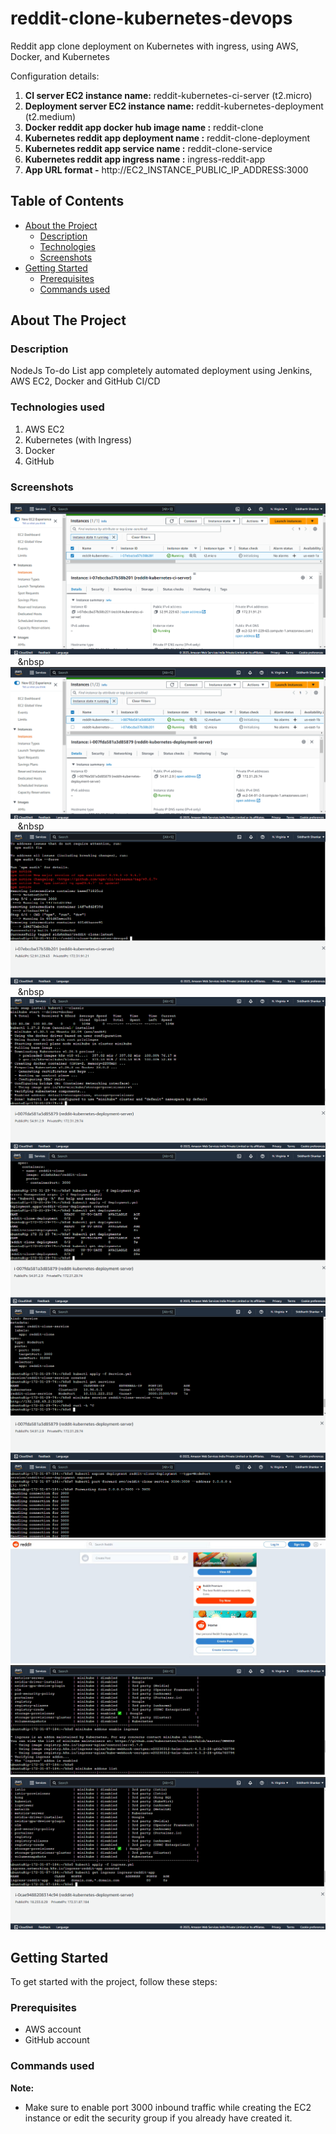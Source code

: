 # reddit-clone-kubernetes-devops
Reddit app clone deployment on Kubernetes with ingress, using AWS, Docker, and Kubernetes

Configuration details: 
1. **CI server EC2 instance name:** reddit-kubernetes-ci-server (t2.micro)
2. **Deployment server EC2 instance name:**  reddit-kubernetes-deployment (t2.medium)
3. **Docker reddit app docker hub image name :** reddit-clone
4. **Kubernetes reddit app deployment name :** reddit-clone-deployment
5. **Kubernetes reddit app service name :** reddit-clone-service
6. **Kubernetes reddit app ingress name :** ingress-reddit-app
7. **App URL format -** http://EC2_INSTANCE_PUBLIC_IP_ADDRESS:3000


<!-- TABLE OF CONTENTS -->
## Table of Contents

* [About the Project](#about-the-project)
  * [Description](#description)
  * [Technologies](#technologies-used)
  * [Screenshots](#screenshots)
* [Getting Started](#getting-started)
  * [Prerequisites](#prerequisites)
  * [Commands used](#commands-used)


<!-- ABOUT THE PROJECT -->
## About The Project

### Description
NodeJs To-do List app completely automated deployment using Jenkins, AWS EC2, Docker and GitHub CI/CD

### Technologies used
1. AWS EC2
2. Kubernetes (with Ingress)
3. Docker
4. GitHub


### Screenshots

![screenshot-1](pics/p1.png)
&nbsp;&nbsp;&nbsp;&nbsp
![screenshot-2](pics/p2.png)
&nbsp;&nbsp;&nbsp;&nbsp
![screenshot-3](pics/p3.png)
&nbsp;&nbsp;&nbsp;&nbsp
![screenshot-4](pics/p4.png)
![screenshot-5](pics/p5.png)
![screenshot-6](pics/p6_service.png)
![screenshot-7](pics/p7_expose_port.png)
![screenshot-8](pics/final_redit.jpg)
![screenshot-9](pics/p8_ingress_start.png)
![screenshot-10](pics/p9_ingress_working.png)

<!-- GETTING STARTED -->
## Getting Started

To get started with the project, follow these steps:

### Prerequisites

* AWS account
* GitHub account

### Commands used

**Note:** 
* Make sure to enable port 3000 inbound traffic while creating the EC2 instance or edit the security group if you already have created it.


